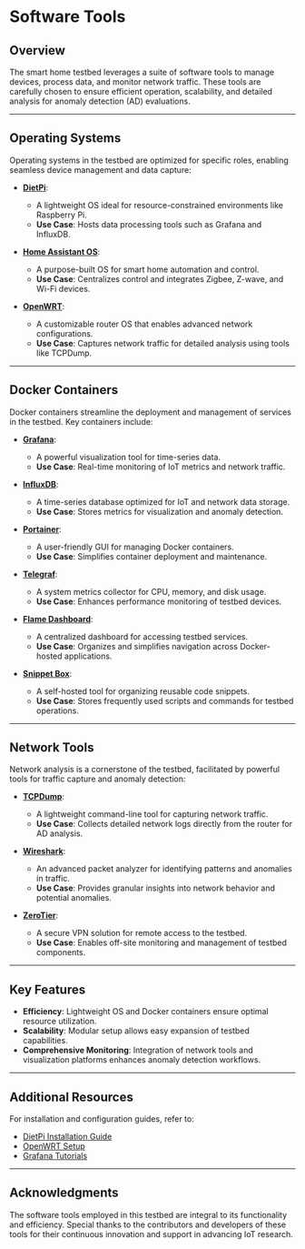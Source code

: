 # Software Tools

## Overview
The smart home testbed leverages a suite of software tools to manage devices, process data, and monitor network traffic. These tools are carefully chosen to ensure efficient operation, scalability, and detailed analysis for anomaly detection (AD) evaluations.

---

## Operating Systems
Operating systems in the testbed are optimized for specific roles, enabling seamless device management and data capture:

- **[DietPi](https://dietpi.com/)**:
  - A lightweight OS ideal for resource-constrained environments like Raspberry Pi.
  - **Use Case**: Hosts data processing tools such as Grafana and InfluxDB.

- **[Home Assistant OS](https://www.home-assistant.io/)**:
  - A purpose-built OS for smart home automation and control.
  - **Use Case**: Centralizes control and integrates Zigbee, Z-wave, and Wi-Fi devices.

- **[OpenWRT](https://openwrt.org/)**:
  - A customizable router OS that enables advanced network configurations.
  - **Use Case**: Captures network traffic for detailed analysis using tools like TCPDump.

---

## Docker Containers
Docker containers streamline the deployment and management of services in the testbed. Key containers include:

- **[Grafana](https://grafana.com/docs/grafana/latest/setup-grafana/installation/docker/)**:
  - A powerful visualization tool for time-series data.
  - **Use Case**: Real-time monitoring of IoT metrics and network traffic.

- **[InfluxDB](https://hub.docker.com/_/influxdb)**:
  - A time-series database optimized for IoT and network data storage.
  - **Use Case**: Stores metrics for visualization and anomaly detection.

- **[Portainer](https://docs.portainer.io/start/install-ce/server/docker)**:
  - A user-friendly GUI for managing Docker containers.
  - **Use Case**: Simplifies container deployment and maintenance.

- **[Telegraf](https://hub.docker.com/_/telegraf)**:
  - A system metrics collector for CPU, memory, and disk usage.
  - **Use Case**: Enhances performance monitoring of testbed devices.

- **[Flame Dashboard](https://hub.docker.com/r/pawelmalak/flame)**:
  - A centralized dashboard for accessing testbed services.
  - **Use Case**: Organizes and simplifies navigation across Docker-hosted applications.

- **[Snippet Box](https://hub.docker.com/r/pawelmalak/snippet-box)**:
  - A self-hosted tool for organizing reusable code snippets.
  - **Use Case**: Stores frequently used scripts and commands for testbed operations.

---

## Network Tools
Network analysis is a cornerstone of the testbed, facilitated by powerful tools for traffic capture and anomaly detection:

- **[TCPDump](https://www.tcpdump.org/)**:
  - A lightweight command-line tool for capturing network traffic.
  - **Use Case**: Collects detailed network logs directly from the router for AD analysis.

- **[Wireshark](https://www.wireshark.org/)**:
  - An advanced packet analyzer for identifying patterns and anomalies in traffic.
  - **Use Case**: Provides granular insights into network behavior and potential anomalies.

- **[ZeroTier](https://www.zerotier.com/)**:
  - A secure VPN solution for remote access to the testbed.
  - **Use Case**: Enables off-site monitoring and management of testbed components.

---

## Key Features
- **Efficiency**: Lightweight OS and Docker containers ensure optimal resource utilization.
- **Scalability**: Modular setup allows easy expansion of testbed capabilities.
- **Comprehensive Monitoring**: Integration of network tools and visualization platforms enhances anomaly detection workflows.

---

## Additional Resources
For installation and configuration guides, refer to:
- [DietPi Installation Guide](https://dietpi.com/docs/install/)
- [OpenWRT Setup](https://openwrt.org/docs/guide-quick-start/start)
- [Grafana Tutorials](https://grafana.com/tutorials/)

---

## Acknowledgments
The software tools employed in this testbed are integral to its functionality and efficiency. Special thanks to the contributors and developers of these tools for their continuous innovation and support in advancing IoT research.
